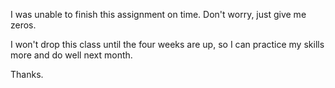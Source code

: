 I was unable to finish this assignment on time. Don't worry, just give me zeros.

I won't drop this class until the four weeks are up, so I can practice my skills more and do well next month.

Thanks.